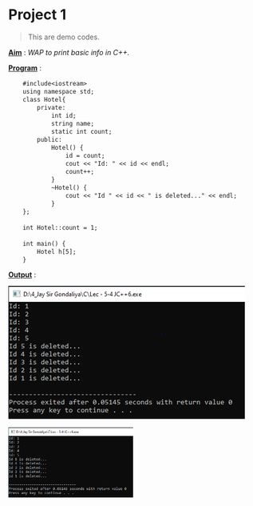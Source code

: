 # Project 1

> This are demo codes.

<u>**Aim**</u> : _WAP to print basic info in C++._

<u>**Program**</u> : 

        #include<iostream>
        using namespace std;
        class Hotel{
            private:
                int id;
                string name;
                static int count;
            public:
                Hotel() {
                    id = count;			
                    cout << "Id: " << id << endl;			
                    count++;
                }		
                ~Hotel() {
                    cout << "Id " << id << " is deleted..." << endl;
                }
        };

        int Hotel::count = 1;

        int main() {
            Hotel h[5];
        }

<u>**Output**</u> :

![Error Text](https://github.com/IamJayGondaliya/dummy/blob/master/Images/P1.PNG)

<img src="https://github.com/IamJayGondaliya/dummy/blob/master/Images/P1.PNG" width="250px">
